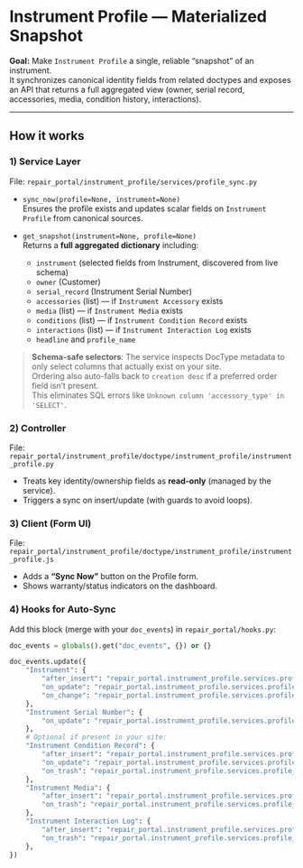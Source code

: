 # Instrument Profile — Materialized Snapshot

**Goal:** Make `Instrument Profile` a single, reliable “snapshot” of an instrument.  
It synchronizes canonical identity fields from related doctypes and exposes an API that returns
a full aggregated view (owner, serial record, accessories, media, condition history, interactions).

---

## How it works

### 1) Service Layer
File: `repair_portal/instrument_profile/services/profile_sync.py`

- `sync_now(profile=None, instrument=None)`  
  Ensures the profile exists and updates scalar fields on `Instrument Profile` from canonical sources.

- `get_snapshot(instrument=None, profile=None)`  
  Returns a **full aggregated dictionary** including:
  - `instrument` (selected fields from Instrument, discovered from live schema)
  - `owner` (Customer)
  - `serial_record` (Instrument Serial Number)
  - `accessories` (list) — if `Instrument Accessory` exists
  - `media` (list) — if `Instrument Media` exists
  - `conditions` (list) — if `Instrument Condition Record` exists
  - `interactions` (list) — if `Instrument Interaction Log` exists
  - `headline` and `profile_name`

> **Schema-safe selectors**: The service inspects DocType metadata to only select columns that actually exist on your site.  
> Ordering also auto-falls back to `creation desc` if a preferred order field isn’t present.  
> This eliminates SQL errors like `Unknown column 'accessory_type' in 'SELECT'`.

### 2) Controller
File: `repair_portal/instrument_profile/doctype/instrument_profile/instrument_profile.py`

- Treats key identity/ownership fields as **read-only** (managed by the service).
- Triggers a sync on insert/update (with guards to avoid loops).

### 3) Client (Form UI)
File: `repair_portal/instrument_profile/doctype/instrument_profile/instrument_profile.js`

- Adds a **“Sync Now”** button on the Profile form.
- Shows warranty/status indicators on the dashboard.

### 4) Hooks for Auto-Sync
Add this block (merge with your `doc_events`) in `repair_portal/hooks.py`:

```python
doc_events = globals().get("doc_events", {}) or {}

doc_events.update({
    "Instrument": {
        "after_insert": "repair_portal.instrument_profile.services.profile_sync.on_linked_doc_change",
        "on_update": "repair_portal.instrument_profile.services.profile_sync.on_linked_doc_change",
        "on_change": "repair_portal.instrument_profile.services.profile_sync.on_linked_doc_change",
    },
    "Instrument Serial Number": {
        "on_update": "repair_portal.instrument_profile.services.profile_sync.on_linked_doc_change",
    },
    # Optional if present in your site:
    "Instrument Condition Record": {
        "after_insert": "repair_portal.instrument_profile.services.profile_sync.on_linked_doc_change",
        "on_update": "repair_portal.instrument_profile.services.profile_sync.on_linked_doc_change",
        "on_trash": "repair_portal.instrument_profile.services.profile_sync.on_linked_doc_change",
    },
    "Instrument Media": {
        "after_insert": "repair_portal.instrument_profile.services.profile_sync.on_linked_doc_change",
        "on_trash": "repair_portal.instrument_profile.services.profile_sync.on_linked_doc_change",
    },
    "Instrument Interaction Log": {
        "after_insert": "repair_portal.instrument_profile.services.profile_sync.on_linked_doc_change",
        "on_trash": "repair_portal.instrument_profile.services.profile_sync.on_linked_doc_change",
    },
})
